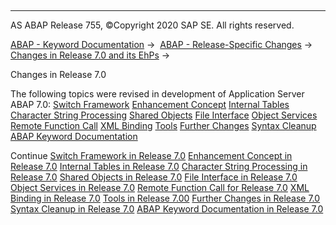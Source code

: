   

* * *

AS ABAP Release 755, ©Copyright 2020 SAP SE. All rights reserved.

[ABAP - Keyword Documentation](https://help.sap.com/doc/abapdocu_755_index_htm/7.55/en-US/abenabap.htm) →  [ABAP - Release-Specific Changes](https://help.sap.com/doc/abapdocu_755_index_htm/7.55/en-US/abennews.htm) →  [Changes in Release 7.0 and its EhPs](https://help.sap.com/doc/abapdocu_755_index_htm/7.55/en-US/abennews-70_ehps.htm) → 

Changes in Release 7.0

The following topics were revised in development of Application Server ABAP 7.0:
[Switch Framework](https://help.sap.com/doc/abapdocu_755_index_htm/7.55/en-US/abennews-70-sfw.htm)
[Enhancement Concept](https://help.sap.com/doc/abapdocu_755_index_htm/7.55/en-US/abennews-70-enhancement.htm)
[Internal Tables](https://help.sap.com/doc/abapdocu_755_index_htm/7.55/en-US/abennews-70-tabellen.htm)
[Character String Processing](https://help.sap.com/doc/abapdocu_755_index_htm/7.55/en-US/abennews-70-regex.htm)
[Shared Objects](https://help.sap.com/doc/abapdocu_755_index_htm/7.55/en-US/abennews-70-shared_objects.htm)
[File Interface](https://help.sap.com/doc/abapdocu_755_index_htm/7.55/en-US/abennews-70-dataset.htm)
[Object Services](https://help.sap.com/doc/abapdocu_755_index_htm/7.55/en-US/abennews-700-object_services.htm)
[Remote Function Call](https://help.sap.com/doc/abapdocu_755_index_htm/7.55/en-US/abennews-70-rfc.htm)
[XML Binding](https://help.sap.com/doc/abapdocu_755_index_htm/7.55/en-US/abennews-70-xml.htm)
[Tools](https://help.sap.com/doc/abapdocu_755_index_htm/7.55/en-US/abennews-700-tools.htm)
[Further Changes](https://help.sap.com/doc/abapdocu_755_index_htm/7.55/en-US/abennews-700-others.htm)
[Syntax Cleanup](https://help.sap.com/doc/abapdocu_755_index_htm/7.55/en-US/abennews-70-cleanup.htm)
[ABAP Keyword Documentation](https://help.sap.com/doc/abapdocu_755_index_htm/7.55/en-US/abennews-70-docu.htm)

Continue
[Switch Framework in Release 7.0](https://help.sap.com/doc/abapdocu_755_index_htm/7.55/en-US/abennews-70-sfw.htm)
[Enhancement Concept in Release 7.0](https://help.sap.com/doc/abapdocu_755_index_htm/7.55/en-US/abennews-70-enhancement.htm)
[Internal Tables in Release 7.0](https://help.sap.com/doc/abapdocu_755_index_htm/7.55/en-US/abennews-70-tabellen.htm)
[Character String Processing in Release 7.0](https://help.sap.com/doc/abapdocu_755_index_htm/7.55/en-US/abennews-70-regex.htm)
[Shared Objects in Release 7.0](https://help.sap.com/doc/abapdocu_755_index_htm/7.55/en-US/abennews-70-shared_objects.htm)
[File Interface in Release 7.0](https://help.sap.com/doc/abapdocu_755_index_htm/7.55/en-US/abennews-70-dataset.htm)
[Object Services in Release 7.0](https://help.sap.com/doc/abapdocu_755_index_htm/7.55/en-US/abennews-700-object_services.htm)
[Remote Function Call for Release 7.0](https://help.sap.com/doc/abapdocu_755_index_htm/7.55/en-US/abennews-70-rfc.htm)
[XML Binding in Release 7.0](https://help.sap.com/doc/abapdocu_755_index_htm/7.55/en-US/abennews-70-xml.htm)
[Tools in Release 7.00](https://help.sap.com/doc/abapdocu_755_index_htm/7.55/en-US/abennews-700-tools.htm)
[Further Changes in Release 7.0](https://help.sap.com/doc/abapdocu_755_index_htm/7.55/en-US/abennews-700-others.htm)
[Syntax Cleanup in Release 7.0](https://help.sap.com/doc/abapdocu_755_index_htm/7.55/en-US/abennews-70-cleanup.htm)
[ABAP Keyword Documentation in Release 7.0](https://help.sap.com/doc/abapdocu_755_index_htm/7.55/en-US/abennews-70-docu.htm)
